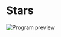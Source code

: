 # Stars
![Program preview](https://drive.google.com/file/d/16UggVH7iHtXqkfoMjs-uR9Z7UfVywoXQ/view?usp=sharing)
